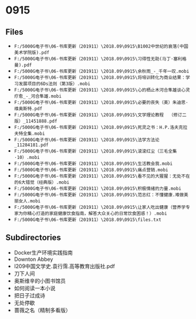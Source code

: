 # 0915

## Files

- `F:/5000G电子书\06-书库更新（201911）\2018.09\0915\B1002中世纪的衰落(中国美术学院版).pdf`
- `F:/5000G电子书\06-书库更新（201911）\2018.09\0915\习得性无助(马丁·塞利格曼).pdf`
- `F:/5000G电子书\06-书库更新（201911）\2018.09\0915\余秋雨_-_千年一叹.mobi`
- `F:/5000G电子书\06-书库更新（201911）\2018.09\0915\将培训转化为商业结果：学习发展项目的6Ds法则（第3版）.mobi`
- `F:/5000G电子书\06-书库更新（201911）\2018.09\0915\心的栖止木河合隼雄谈心灵疗愈_-_河合隼雄.mobi`
- `F:/5000G电子书\06-书库更新（201911）\2018.09\0915\必要的丧失（美）朱迪思·维奥斯特.pdf`
- `F:/5000G电子书\06-书库更新（201911）\2018.09\0915\文学理论教程  （修订二版）_11451888.pdf`
- `F:/5000G电子书\06-书库更新（201911）\2018.09\0915\死灵之书：H.P.洛夫克拉夫特全集.mobi`
- `F:/5000G电子书\06-书库更新（201911）\2018.09\0915\法学方法论_11284181.pdf`
- `F:/5000G电子书\06-书库更新（201911）\2018.09\0915\滚滚红尘（三毛全集·10）.mobi`
- `F:/5000G电子书\06-书库更新（201911）\2018.09\0915\生活教会我.mobi`
- `F:/5000G电子书\06-书库更新（201911）\2018.09\0915\痛点营销.mobi`
- `F:/5000G电子书\06-书库更新（201911）\2018.09\0915\看不见的大猩猩：无处不在的6大错觉（经典版）.mobi`
- `F:/5000G电子书\06-书库更新（201911）\2018.09\0915\积极情绪的力量.mobi`
- `F:/5000G电子书\06-书库更新（201911）\2018.09\0915\范志红：不懂健康.难做美丽女人.mobi`
- `F:/5000G电子书\06-书库更新（201911）\2018.09\0915\让家人吃出健康（营养学专家为你精心打造的家庭健康饮食指南，解答大众关心的日常饮食困惑！）.mobi`
- `F:/5000G电子书\06-书库更新（201911）\2018.09\0915\files.txt`

## Subdirectories

- Docker生产环境实践指南
- Downton Abbey
- I209中国文学史.袁行霈.高等教育出版社.pdf
- 刀下人间
- 奥斯维辛的小图书馆员
- 如何阅读一本小说
- 把日子过成诗
- 无处停歇
- 蔷薇之名（精制多看版）
